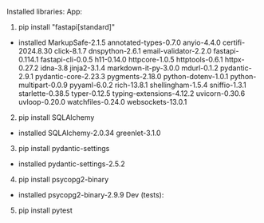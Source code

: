 
Installed libraries:
App:
1. pip install "fastapi[standard]"
- installed MarkupSafe-2.1.5 annotated-types-0.7.0 anyio-4.4.0 certifi-2024.8.30 click-8.1.7 dnspython-2.6.1 email-validator-2.2.0 fastapi-0.114.1 fastapi-cli-0.0.5 h11-0.14.0 httpcore-1.0.5 httptools-0.6.1 httpx-0.27.2 idna-3.8 jinja2-3.1.4 markdown-it-py-3.0.0 mdurl-0.1.2 pydantic-2.9.1 pydantic-core-2.23.3 pygments-2.18.0 python-dotenv-1.0.1 python-multipart-0.0.9 pyyaml-6.0.2 rich-13.8.1 shellingham-1.5.4 sniffio-1.3.1 starlette-0.38.5 typer-0.12.5 typing-extensions-4.12.2 uvicorn-0.30.6 uvloop-0.20.0 watchfiles-0.24.0 websockets-13.0.1
2. pip install SQLAlchemy
- installed SQLAlchemy-2.0.34 greenlet-3.1.0
3. pip install pydantic-settings
- installed pydantic-settings-2.5.2
4. pip install psycopg2-binary
- installed psycopg2-binary-2.9.9
Dev (tests):
5. pip install pytest

